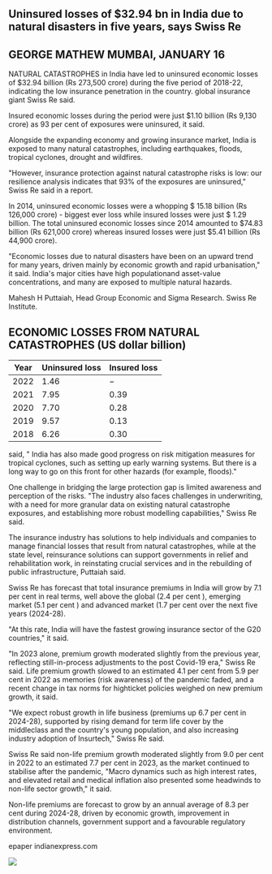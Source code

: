 ## Uninsured losses of \$32.94 bn in India due to natural disasters in five years, says Swiss Re

## GEORGE MATHEW MUMBAI, JANUARY 16

NATURAL CATASTROPHES in India have led to uninsured economic losses of \$32.94 billion (Rs 273,500 crore) during the five period of 2018-22, indicating the low insurance penetration in the country. global insurance giant Swiss Re said.

Insured economic losses during the period were just \$1.10 billion (Rs 9,130 crore) as 93 per cent of exposures were uninsured, it said.

Alongside the expanding economy and growing insurance market, India is exposed to many natural catastrophes, including earthquakes, floods, tropical cyclones, drought and wildfires.

"However, insurance protection against natural catastrophe risks is low: our resilience analysis indicates that 93% of the exposures are uninsured," Swiss Re said in a report.

In 2014, uninsured economic losses were a whopping \$ 15.18 billion (Rs 126,000 crore) - biggest ever loss while insured losses were just \$ 1.29 billion. The total uninsured economic losses since 2014 amounted to \$74.83 billion (Rs 621,000 crore) whereas insured losses were just \$5.41 billion (Rs 44,900 crore).

"Economic losses due to natural disasters have been on an upward trend for many years, driven mainly by economic growth and rapid urbanisation," it said. India's major cities have high populationand asset-value concentrations, and many are exposed to multiple natural hazards.

Mahesh H Puttaiah, Head Group Economic and Sigma Research. Swiss Re Institute.

## ECONOMIC LOSSES FROM NATURAL CATASTROPHES (US dollar billion)

| Year | Uninsured loss | Insured loss |
|------|----------------|--------------|
| 2022 | 1.46           | $-$          |
| 2021 | 7.95           | 0.39         |
| 2020 | 7.70           | 0.28         |
| 2019 | 9.57           | 0.13         |
| 2018 | 6.26           | 0.30         |

said, " India has also made good progress on risk mitigation measures for tropical cyclones, such as setting up early warning systems. But there is a long way to go on this front for other hazards (for example, floods)."

One challenge in bridging the large protection gap is limited awareness and perception of the risks. "The industry also faces challenges in underwriting, with a need for more granular data on existing natural catastrophe exposures, and establishing more robust modelling capabilities," Swiss Re said.

The insurance industry has solutions to help individuals and companies to manage financial losses that result from natural catastrophes, while at the state level, reinsurance solutions can support governments in relief and rehabilitation work, in reinstating crucial services and in the rebuilding of public infrastructure, Puttaiah said.

Swiss Re has forecast that total insurance premiums in India will grow by 7.1 per cent in real terms, well above the global (2.4 per cent ), emerging market (5.1 per cent ) and advanced market (1.7 per cent over the next five years (2024-28).

"At this rate, India will have the fastest growing insurance sector of the G20 countries," it said.

"In 2023 alone, premium growth moderated slightly from the previous year, reflecting still-in-process adjustments to the post Covid-19 era," Swiss Re said. Life premium growth slowed to an estimated 4.1 per cent from  $5.9$ per cent in 2022 as memories (risk awareness) of the pandemic faded, and a recent change in tax norms for highticket policies weighed on new premium growth, it said.

"We expect robust growth in life business (premiums up 6.7 per cent in 2024-28), supported by rising demand for term life cover by the middleclass and the country's young population, and also increasing industry adoption of Insurtech," Swiss Re said.

Swiss Re said non-life premium growth moderated slightly from 9.0 per cent in 2022 to an estimated 7.7 per cent in 2023, as the market continued to stabilise after the pandemic, "Macro dynamics such as high interest rates, and elevated retail and medical inflation also presented some headwinds to non-life sector growth," it said.

Non-life premiums are forecast to grow by an annual average of 8.3 per cent during 2024-28, driven by economic growth, improvement in distribution channels, government support and a favourable regulatory environment.

epaper indianexpress.com

![](_page_0_Picture_21.jpeg)